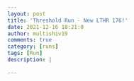 ```yaml
---
layout: post
title: 'Threshold Run - New LTHR 176!'
date: 2021-12-16 18:21:0
author: multishiv19
comments: true
category: [runs]
tags: [Run]
description: |
    
---
```





<div width='100%' class='strava-embed-placeholder' data-embed-type='activity' data-embed-id='6389579737'></div>
<script src='https://strava-embeds.com/embed.js'></script>
